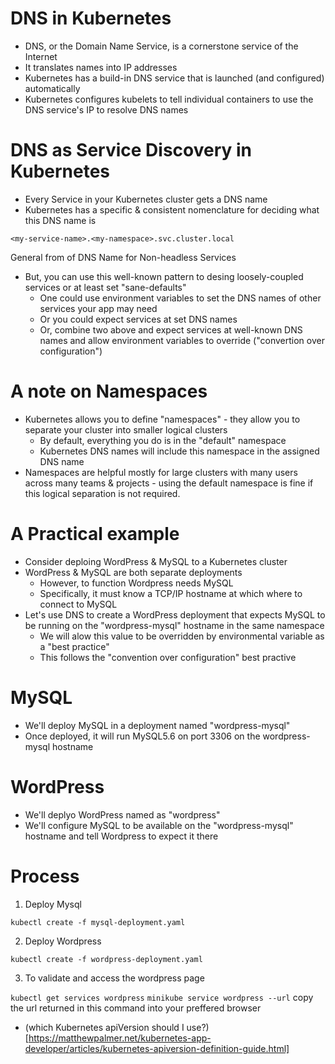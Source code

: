 # DNS in Kubernetes

- DNS, or the Domain Name Service, is a cornerstone service of the Internet
- It translates names into IP addresses
- Kubernetes has a build-in DNS service that is launched (and configured) automatically
- Kubernetes configures kubelets to tell individual containers to use the DNS service's IP to resolve
DNS names

# DNS as Service Discovery in Kubernetes

- Every Service in your Kubernetes cluster gets a DNS name
- Kubernetes has a specific & consistent nomenclature for deciding what this DNS name is

``` <my-service-name>.<my-namespace>.svc.cluster.local ```

General from of DNS Name for Non-headless Services

- But, you can use this well-known pattern to desing loosely-coupled services or at least set "sane-defaults"
    - One could use environment variables to set the DNS names of other services your app may need
    - Or you could expect services at set DNS names
    - Or, combine two above and expect services at well-known DNS names and allow environment variables
    to override ("convertion over configuration")

# A note on Namespaces

- Kubernetes allows you to define "namespaces" - they allow  you to separate your cluster into smaller
logical clusters
    - By default, everything you do is in the "default" namespace 
    - Kubernetes DNS names will include this namespace in the assigned DNS name
- Namespaces are helpful mostly for large clusters with many users across many teams & projects - using the default namespace is fine if this logical separation is not required.

# A Practical example

- Consider deploing WordPress & MySQL to a Kubernetes cluster
- WordPress & MySQL are both separate deployments
    - However, to function Wordpress needs MySQL
    - Specifically, it must know a TCP/IP hostname at which where to connect to MySQL
- Let's use DNS to create a WordPress deployment that expects MySQL to be running on the "wordpress-mysql"
hostname in the same namespace
    - We will alow this value to be overridden by environmental variable as a "best practice"
    - This follows the "convention over configuration" best practive


# MySQL

- We'll deploy MySQL in a deployment named "wordpress-mysql"
- Once deployed, it will run MySQL5.6 on port 3306 on the wordpress-mysql hostname

# WordPress

- We'll deplyo WordPress named as "wordpress"
- We'll configure MySQL to be available on the "wordpress-mysql" hostname and tell Wordpress to expect it there

# Process

1. Deploy Mysql

``` kubectl create -f mysql-deployment.yaml ```

2. Deploy Wordpress

``` kubectl create -f wordpress-deployment.yaml ```

3. To validate and access the wordpress page

``` kubectl get services wordpress ```
``` minikube service wordpress --url ``` copy the url returned in this command into your preffered browser

- (which Kubernetes apiVersion should I use?)[https://matthewpalmer.net/kubernetes-app-developer/articles/kubernetes-apiversion-definition-guide.html]